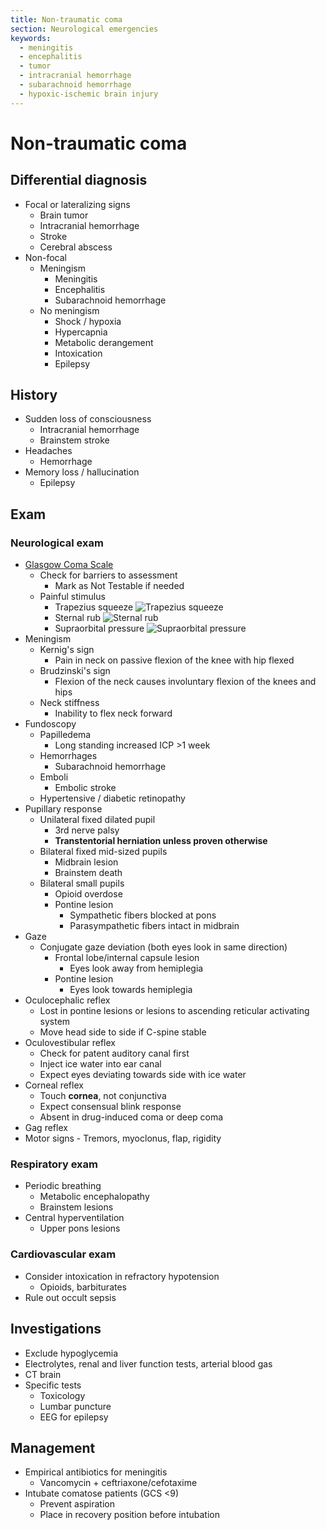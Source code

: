 ```yaml
---
title: Non-traumatic coma
section: Neurological emergencies
keywords:
  - meningitis
  - encephalitis
  - tumor
  - intracranial hemorrhage
  - subarachnoid hemorrhage
  - hypoxic-ischemic brain injury
---
```


# Non-traumatic coma

## Differential diagnosis

- Focal or lateralizing signs
  - Brain tumor
  - Intracranial hemorrhage
  - Stroke
  - Cerebral abscess
- Non-focal
  - Meningism
    - Meningitis
    - Encephalitis
    - Subarachnoid hemorrhage
  - No meningism
    - Shock / hypoxia
    - Hypercapnia
    - Metabolic derangement
    - Intoxication
    - Epilepsy

## History

- Sudden loss of consciousness
  - Intracranial hemorrhage
  - Brainstem stroke
- Headaches
  - Hemorrhage
- Memory loss / hallucination
  - Epilepsy

## Exam

### Neurological exam

- [Glasgow Coma Scale](../calc/glasgow-coma-scale)
  - Check for barriers to assessment
    - Mark as Not Testable if needed
  - Painful stimulus
    - Trapezius squeeze
      ![Trapezius squeeze](https://0xygaj8b07.ufs.sh/f/USMw46GisEiDfxy1bkO2tl8EHNxQDqKYF93cBWawPRe6yg1V)
    - Sternal rub
      ![Sternal rub](https://0xygaj8b07.ufs.sh/f/USMw46GisEiDxHxMBw2Zid5vq1ao9T6geSyhMWDbACx2E7nP)
    - Supraorbital pressure
      ![Supraorbital pressure](https://0xygaj8b07.ufs.sh/f/USMw46GisEiDUfrsISisEiDar69Nxh0cUPgyvjSkLmFWoZ12)
- Meningism
  - Kernig's sign
    - Pain in neck on passive flexion of the knee with hip flexed
  - Brudzinski's sign
    - Flexion of the neck causes involuntary flexion of the knees and hips
  - Neck stiffness
    - Inability to flex neck forward
- Fundoscopy
  - Papilledema
    - Long standing increased ICP >1 week
  - Hemorrhages
    - Subarachnoid hemorrhage
  - Emboli
    - Embolic stroke
  - Hypertensive / diabetic retinopathy
- Pupillary response
  - Unilateral fixed dilated pupil
    - 3rd nerve palsy
    - **Transtentorial herniation unless proven otherwise**
  - Bilateral fixed mid-sized pupils
    - Midbrain lesion
    - Brainstem death
  - Bilateral small pupils
    - Opioid overdose
    - Pontine lesion
      - Sympathetic fibers blocked at pons
      - Parasympathetic fibers intact in midbrain
- Gaze
  - Conjugate gaze deviation (both eyes look in same direction)
    - Frontal lobe/internal capsule lesion
      - Eyes look away from hemiplegia
    - Pontine lesion
      - Eyes look towards hemiplegia
- Oculocephalic reflex
  - Lost in pontine lesions or lesions to ascending reticular activating system
  - Move head side to side if C-spine stable
- Oculovestibular reflex
  - Check for patent auditory canal first
  - Inject ice water into ear canal
  - Expect eyes deviating towards side with ice water
- Corneal reflex
  - Touch **cornea**, not conjunctiva
  - Expect consensual blink response
  - Absent in drug-induced coma or deep coma
- Gag reflex
- Motor signs - Tremors, myoclonus, flap, rigidity

### Respiratory exam

- Periodic breathing
  - Metabolic encephalopathy
  - Brainstem lesions
- Central hyperventilation
  - Upper pons lesions

### Cardiovascular exam

- Consider intoxication in refractory hypotension
  - Opioids, barbiturates
- Rule out occult sepsis

## Investigations

- Exclude hypoglycemia
- Electrolytes, renal and liver function tests, arterial blood gas
- CT brain
- Specific tests
  - Toxicology
  - Lumbar puncture
  - EEG for epilepsy

## Management

- Empirical antibiotics for meningitis
  - Vancomycin + ceftriaxone/cefotaxime
- Intubate comatose patients (GCS <9)
  - Prevent aspiration
  - Place in recovery position before intubation
